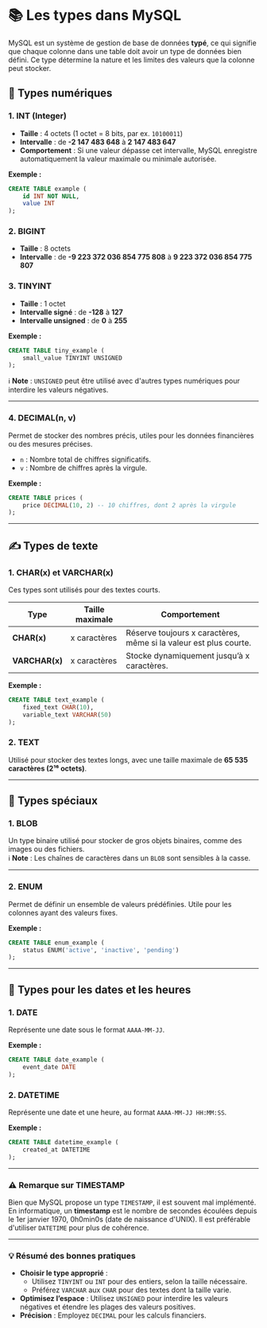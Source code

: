 # 📚 Les types dans MySQL

MySQL est un système de gestion de base de données **typé**, ce qui signifie que chaque colonne dans une table doit avoir un type de données bien défini. Ce type détermine la nature et les limites des valeurs que la colonne peut stocker.

## 🧮 **Types numériques**

### 1. **INT** (Integer)
- **Taille** : 4 octets (1 octet = 8 bits, par ex. `10100011`)
- **Intervalle** : de **-2 147 483 648** à **2 147 483 647**
- **Comportement** : Si une valeur dépasse cet intervalle, MySQL enregistre automatiquement la valeur maximale ou minimale autorisée.

**Exemple :**
```sql
CREATE TABLE example (
    id INT NOT NULL,
    value INT
);
```

### 2. **BIGINT**
- **Taille** : 8 octets  
- **Intervalle** : de **-9 223 372 036 854 775 808** à **9 223 372 036 854 775 807**

### 3. **TINYINT**
- **Taille** : 1 octet  
- **Intervalle signé** : de **-128** à **127**  
- **Intervalle unsigned** : de **0** à **255**

**Exemple :**
```sql
CREATE TABLE tiny_example (
    small_value TINYINT UNSIGNED
);
```

ℹ️ **Note** : `UNSIGNED` peut être utilisé avec d'autres types numériques pour interdire les valeurs négatives.

---

### 4. **DECIMAL(n, v)**  
Permet de stocker des nombres précis, utiles pour les données financières ou des mesures précises.
- `n` : Nombre total de chiffres significatifs.
- `v` : Nombre de chiffres après la virgule.

**Exemple :**
```sql
CREATE TABLE prices (
    price DECIMAL(10, 2) -- 10 chiffres, dont 2 après la virgule
);
```

---

## ✍️ **Types de texte**

### 1. **CHAR(x)** et **VARCHAR(x)**  
Ces types sont utilisés pour des textes courts.

| Type       | Taille maximale | Comportement                              |
|------------|-----------------|-------------------------------------------|
| **CHAR(x)**   | x caractères     | Réserve toujours x caractères, même si la valeur est plus courte. |
| **VARCHAR(x)**| x caractères     | Stocke dynamiquement jusqu’à x caractères. |

**Exemple :**
```sql
CREATE TABLE text_example (
    fixed_text CHAR(10),
    variable_text VARCHAR(50)
);
```

### 2. **TEXT**  
Utilisé pour stocker des textes longs, avec une taille maximale de **65 535 caractères (2¹⁶ octets)**.

---

## 🔗 **Types spéciaux**

### 1. **BLOB**  
Un type binaire utilisé pour stocker de gros objets binaires, comme des images ou des fichiers.  
ℹ️ **Note** : Les chaînes de caractères dans un `BLOB` sont sensibles à la casse.

---

### 2. **ENUM**  
Permet de définir un ensemble de valeurs prédéfinies. Utile pour les colonnes ayant des valeurs fixes.

**Exemple :**
```sql
CREATE TABLE enum_example (
    status ENUM('active', 'inactive', 'pending')
);
```

---

## 📅 **Types pour les dates et les heures**

### 1. **DATE**  
Représente une date sous le format `AAAA-MM-JJ`.

**Exemple :**
```sql
CREATE TABLE date_example (
    event_date DATE
);
```

### 2. **DATETIME**  
Représente une date et une heure, au format `AAAA-MM-JJ HH:MM:SS`.

**Exemple :**
```sql
CREATE TABLE datetime_example (
    created_at DATETIME
);
```

---

### ⚠️ **Remarque sur TIMESTAMP**  
Bien que MySQL propose un type `TIMESTAMP`, il est souvent mal implémenté. En informatique, un **timestamp** est le nombre de secondes écoulées depuis le 1er janvier 1970, 0h0min0s (date de naissance d'UNIX). Il est préférable d'utiliser `DATETIME` pour plus de cohérence.

---

### 💡 **Résumé des bonnes pratiques**
- **Choisir le type approprié** : 
  - Utilisez `TINYINT` ou `INT` pour des entiers, selon la taille nécessaire.
  - Préférez `VARCHAR` aux `CHAR` pour des textes dont la taille varie.
- **Optimisez l’espace** : Utilisez `UNSIGNED` pour interdire les valeurs négatives et étendre les plages des valeurs positives.
- **Précision** : Employez `DECIMAL` pour les calculs financiers.